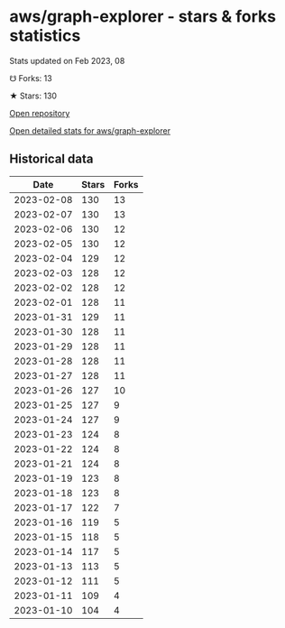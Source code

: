 # aws/graph-explorer - stars & forks statistics

Stats updated on Feb 2023, 08

☋ Forks: 13

★ Stars: 130

[Open repository](https://github.com/aws/graph-explorer)

[Open detailed stats for aws/graph-explorer](https://reviewgithub.com/rep/aws/graph-explorer)

## Historical data
| Date | Stars | Forks |
|------|-------|-------|
| 2023-02-08 | 130 | 13 | 
| 2023-02-07 | 130 | 13 | 
| 2023-02-06 | 130 | 12 | 
| 2023-02-05 | 130 | 12 | 
| 2023-02-04 | 129 | 12 | 
| 2023-02-03 | 128 | 12 | 
| 2023-02-02 | 128 | 12 | 
| 2023-02-01 | 128 | 11 | 
| 2023-01-31 | 129 | 11 | 
| 2023-01-30 | 128 | 11 | 
| 2023-01-29 | 128 | 11 | 
| 2023-01-28 | 128 | 11 | 
| 2023-01-27 | 128 | 11 | 
| 2023-01-26 | 127 | 10 | 
| 2023-01-25 | 127 | 9 | 
| 2023-01-24 | 127 | 9 | 
| 2023-01-23 | 124 | 8 | 
| 2023-01-22 | 124 | 8 | 
| 2023-01-21 | 124 | 8 | 
| 2023-01-19 | 123 | 8 | 
| 2023-01-18 | 123 | 8 | 
| 2023-01-17 | 122 | 7 | 
| 2023-01-16 | 119 | 5 | 
| 2023-01-15 | 118 | 5 | 
| 2023-01-14 | 117 | 5 | 
| 2023-01-13 | 113 | 5 | 
| 2023-01-12 | 111 | 5 | 
| 2023-01-11 | 109 | 4 | 
| 2023-01-10 | 104 | 4 | 

